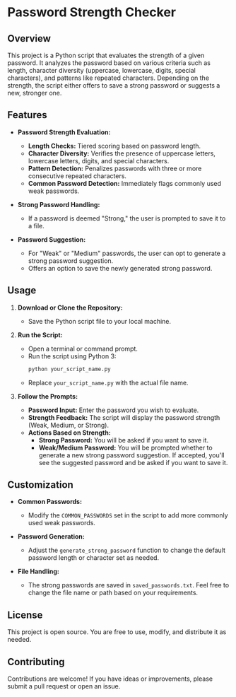 # Password Strength Checker

## Overview

This project is a Python script that evaluates the strength of a given password. It analyzes the password based on various criteria such as length, character diversity (uppercase, lowercase, digits, special characters), and patterns like repeated characters. Depending on the strength, the script either offers to save a strong password or suggests a new, stronger one.

## Features

- **Password Strength Evaluation:**
  - **Length Checks:** Tiered scoring based on password length.
  - **Character Diversity:** Verifies the presence of uppercase letters, lowercase letters, digits, and special characters.
  - **Pattern Detection:** Penalizes passwords with three or more consecutive repeated characters.
  - **Common Password Detection:** Immediately flags commonly used weak passwords.
  
- **Strong Password Handling:**
  - If a password is deemed "Strong," the user is prompted to save it to a file.

- **Password Suggestion:**
  - For "Weak" or "Medium" passwords, the user can opt to generate a strong password suggestion.
  - Offers an option to save the newly generated strong password.

## Usage

1. **Download or Clone the Repository:**
   - Save the Python script file to your local machine.

2. **Run the Script:**
   - Open a terminal or command prompt.
   - Run the script using Python 3:
     ```bash
     python your_script_name.py
     ```
   - Replace `your_script_name.py` with the actual file name.

3. **Follow the Prompts:**
   - **Password Input:** Enter the password you wish to evaluate.
   - **Strength Feedback:** The script will display the password strength (Weak, Medium, or Strong).
   - **Actions Based on Strength:**
     - **Strong Password:** You will be asked if you want to save it.
     - **Weak/Medium Password:** You will be prompted whether to generate a new strong password suggestion. If accepted, you'll see the suggested password and be asked if you want to save it.

## Customization

- **Common Passwords:**
  - Modify the `COMMON_PASSWORDS` set in the script to add more commonly used weak passwords.

- **Password Generation:**
  - Adjust the `generate_strong_password` function to change the default password length or character set as needed.

- **File Handling:**
  - The strong passwords are saved in `saved_passwords.txt`. Feel free to change the file name or path based on your requirements.

## License

This project is open source. You are free to use, modify, and distribute it as needed.

## Contributing

Contributions are welcome! If you have ideas or improvements, please submit a pull request or open an issue.

